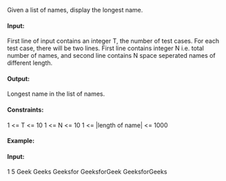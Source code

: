 Given a list of names, display the longest name.

#### Input:
First line of input contains an integer T, the number of test cases. For each test case, there will be two lines. First line contains integer N i.e. total number of names, and second line contains N space seperated names of different length.

#### Output:
Longest name in the list of names.

#### Constraints:
1 <= T <= 10
1 <= N <= 10
1 <= |length of name| <= 1000

#### Example:
#### Input:
1
5
Geek
Geeks
Geeksfor
GeeksforGeek
GeeksforGeeks
